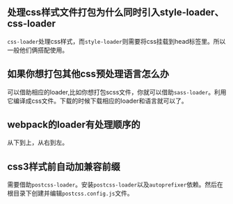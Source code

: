 ## 处理css样式文件打包为什么同时引入style-loader、css-loader
`css-loader`处理css样式，而`style-loader`则需要将css挂载到head标签里。所以一般他们俩搭配使用。
## 如果你想打包其他css预处理语言怎么办
可以借助相应的loader,比如你想打包scss文件，你就可以借助`sass-loader`。利用它编译成css文件。下载的时候下载相应的loader和语言就可以了。
## webpack的loader有处理顺序的
从下到上，从右到左。
## css3样式前自动加兼容前缀
需要借助`postcss-loader`。安装`postcss-loader`以及`autoprefixer`依赖。然后在根目录下创建并编辑`postcss.config.js`文件。